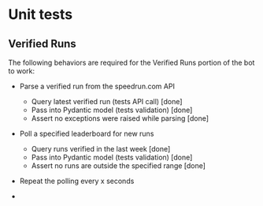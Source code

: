 # Unit tests

## Verified Runs

The following behaviors are required for the Verified Runs portion of the bot to work:
- Parse a verified run from the speedrun.com API
    - Query latest verified run (tests API call) [done]
    - Pass into Pydantic model (tests validation) [done]
    - Assert no exceptions were raised while parsing [done]

- Poll a specified leaderboard for new runs
    - Query runs verified in the last week [done]
    - Pass into Pydantic model (tests validation) [done]
    - Assert no runs are outside the specified range [done]

- Repeat the polling every x seconds

-
